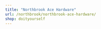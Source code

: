 ```yaml
---
title: "Northbrook Ace Hardware"
url: /northbrook/northbrook-ace-hardware/
shop: doityourself
---
```

